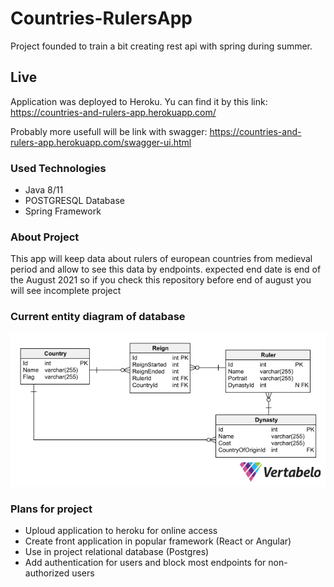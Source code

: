 # Countries-RulersApp
Project founded to train a bit creating rest api with spring during summer.

## Live

Application was deployed to Heroku. Yu can find it by this link:
https://countries-and-rulers-app.herokuapp.com/

Probably more usefull will be link with swagger:
https://countries-and-rulers-app.herokuapp.com/swagger-ui.html

### Used Technologies
* Java 8/11
* POSTGRESQL Database
* Spring Framework


### About Project
This app will keep data about rulers of european countries from medieval period and allow to see this data by endpoints. expected end date is end of the August 2021 so if you check this repository before end of august you will see incomplete project

### Current entity diagram of database
![Screenshot1](images/databaseModel.png)

### Plans for project
* Uploud application to heroku for online access
* Create front application in popular framework (React or Angular)
* Use in project relational database (Postgres)
* Add authentication for users and block most endpoints for non-authorized users
